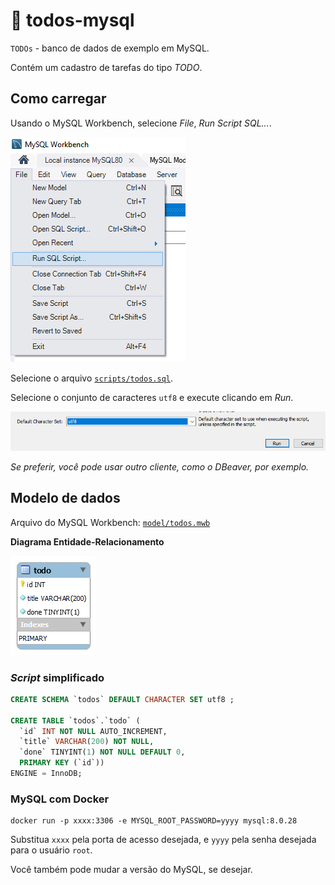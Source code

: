 # 🔳 todos-mysql

`TODOs` - banco de dados de exemplo em MySQL.

Contém um cadastro de tarefas do tipo _TODO_.

## Como carregar

Usando o MySQL Workbench, selecione _File_, _Run Script SQL..._.

![](assets/run-01.png)

Selecione o arquivo [`scripts/todos.sql`](scripts/todos.sql).

Selecione o conjunto de caracteres `utf8` e execute clicando em _Run_.

![](assets/run-02.png)

_Se preferir, você pode usar outro cliente, como o DBeaver, por exemplo._

## Modelo de dados

Arquivo do MySQL Workbench: [`model/todos.mwb`](model/todos.mwb)

**Diagrama Entidade-Relacionamento**

![](assets/todos.png)

### _Script_ simplificado

```sql
CREATE SCHEMA `todos` DEFAULT CHARACTER SET utf8 ;

CREATE TABLE `todos`.`todo` (
  `id` INT NOT NULL AUTO_INCREMENT,
  `title` VARCHAR(200) NOT NULL,
  `done` TINYINT(1) NOT NULL DEFAULT 0,
  PRIMARY KEY (`id`))
ENGINE = InnoDB;
```

### MySQL com Docker

```
docker run -p xxxx:3306 -e MYSQL_ROOT_PASSWORD=yyyy mysql:8.0.28
```

Substitua `xxxx` pela porta de acesso desejada, e `yyyy` pela senha desejada para o usuário `root`.

Você também pode mudar a versão do MySQL, se desejar.
